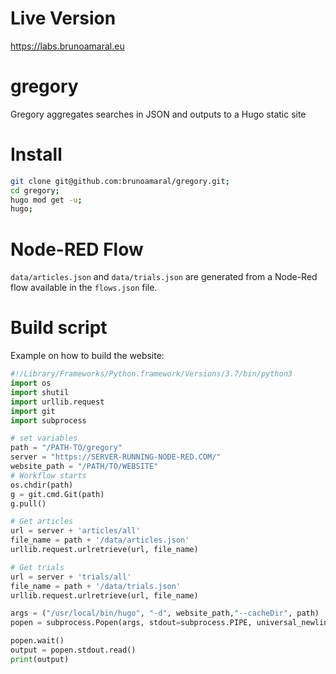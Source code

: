 # Live Version

https://labs.brunoamaral.eu

# gregory
Gregory aggregates searches in JSON and outputs to a Hugo static site

# Install

```bash 
git clone git@github.com:brunoamaral/gregory.git;
cd gregory;
hugo mod get -u;
hugo;
```
# Node-RED Flow

`data/articles.json` and `data/trials.json` are generated from a Node-Red flow available in the `flows.json` file.

# Build script

Example on how to build the website:

```python
#!/Library/Frameworks/Python.framework/Versions/3.7/bin/python3
import os
import shutil
import urllib.request
import git
import subprocess

# set variables
path = "/PATH-TO/gregory"
server = "https://SERVER-RUNNING-NODE-RED.COM/"
website_path = "/PATH/TO/WEBSITE" 
# Workflow starts
os.chdir(path)
g = git.cmd.Git(path)
g.pull()

# Get articles
url = server + 'articles/all'
file_name = path + '/data/articles.json'
urllib.request.urlretrieve(url, file_name)

# Get trials
url = server + 'trials/all'
file_name = path + '/data/trials.json'
urllib.request.urlretrieve(url, file_name)

args = ("/usr/local/bin/hugo", "-d", website_path,"--cacheDir", path)
popen = subprocess.Popen(args, stdout=subprocess.PIPE, universal_newlines=True)

popen.wait()
output = popen.stdout.read()
print(output)
```
